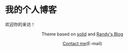 我的个人博客
=================

欢迎你的来访！

 
<center>
    <p style="font-size:1em;">Theme based on <a href="http://github.com/mzlogin/jekyll-theme-solid" target="_blank">solid</a>
       and <a href="https://lutaonan.com/" target="_blank">Randy's Blog</a>
    </p>
    <p style="font-size:1em;"><a href="mailto:troylin0218@163.com">Contact me</a>(E-mail)</p>
</center>
